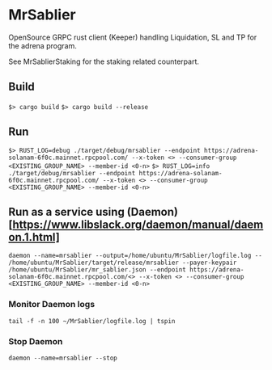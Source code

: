# MrSablier

OpenSource GRPC rust client (Keeper) handling Liquidation, SL and TP for the adrena program.

See MrSablierStaking for the staking related counterpart.

## Build

`$> cargo build`
`$> cargo build --release`

## Run

`$> RUST_LOG=debug ./target/debug/mrsablier --endpoint https://adrena-solanam-6f0c.mainnet.rpcpool.com/ --x-token <> --consumer-group <EXISTING_GROUP_NAME> --member-id <0-n>`
`$> RUST_LOG=info ./target/debug/mrsablier --endpoint https://adrena-solanam-6f0c.mainnet.rpcpool.com/ --x-token <> --consumer-group <EXISTING_GROUP_NAME> --member-id <0-n>`

## Run as a service using (Daemon)[https://www.libslack.org/daemon/manual/daemon.1.html]

`daemon --name=mrsablier --output=/home/ubuntu/MrSablier/logfile.log -- /home/ubuntu/MrSablier/target/release/mrsablier --payer-keypair /home/ubuntu/MrSablier/mr_sablier.json --endpoint https://adrena-solanam-6f0c.mainnet.rpcpool.com/<> --x-token <> --consumer-group <EXISTING_GROUP_NAME> --member-id <0-n>`

### Monitor Daemon logs

`tail -f -n 100 ~/MrSablier/logfile.log | tspin`

### Stop Daemon

`daemon --name=mrsablier --stop`
